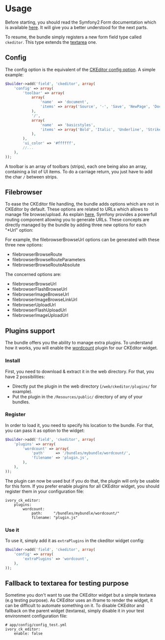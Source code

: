 # Usage

Before starting, you should read the Symfony2 Form documentation which is available
[here](http://symfony.com/doc/current/book/forms.html). It will give you a better understood for the next parts.

To resume, the bundle simply registers a new form field type called ``ckeditor``. This type extends the
[textarea](http://symfony.com/doc/current/reference/forms/types/textarea.html) one.

## Config

The config option is the equivalent of the
[CKEditor config option](http://docs.cksource.com/ckeditor_api/symbols/CKEDITOR.config.html). A simple example:

``` php
$builder->add('field', 'ckeditor', array(
    'config' => array(
        'toolbar' => array(
            array(
                'name'  => 'document',
                'items' => array('Source', '-', 'Save', 'NewPage', 'DocProps', 'Preview', 'Print', '-', 'Templates'),
            ),
            '/',
            array(
                'name'  => 'basicstyles',
                'items' => array('Bold', 'Italic', 'Underline', 'Strike', 'Subscript', 'Superscript', '-', 'RemoveFormat'),
            ),
        ),
        'ui_color' => '#ffffff',
        //...
    ),
));
```

A toolbar is an array of toolbars (strips), each one being also an array, containing a list of UI items. To do a
carriage return, you just have to add the char ``/`` between strips.

## Filebrowser

To ease the CKEditor file handling, the bundle adds options which are not in CKEditor by default. These options are
related to URLs which allows to manage file browse/upload. As explain
[here](http://symfony.com/doc/current/book/routing.html), Symfony provides a powerfull routing component allowing you
to generate URLs. These concepts are directly managed by the bundle by adding three new options for each "*Url" option:

For example, the filebrowserBrowseUrl options can be generated with these three new options:

  * filebrowserBrowseRoute
  * filebrowserBrowseRouteParameters
  * filebrowserBrowseRouteAbsolute

The concerned options are:

 * filebrowserBrowseUrl
 * filebrowserFlashBrowseUrl
 * filebrowserImageBrowseUrl
 * filebrowserImageBrowseLinkUrl
 * filebrowserUploadUrl
 * filebrowserFlashUploadUrl
 * filebrowserImageUploadUrl

## Plugins support

The bundle offers you the ability to manage extra plugins. To understand how it works, you will enable the
[wordcount](http://ckeditor.com/addon/wordcount) plugin for our CKEditor widget.

### Install

First, you need to download & extract it in the web directory. For that, you have 2 possibilities:

  - Directly put the plugin in the web directory (`/web/ckeditor/plugins/` for example).
  - Put the plugin in the `/Resources/public/` directory of any of your bundles.

### Register

In order to load it, you need to specify his location to the bundle. For that, you can pass it as option to the widget:

``` php
$builder->add('field', 'ckeditor', array(
    'plugins' => array(
        'wordcount' => array(
            'path'     => '/bundles/mybundle/wordcount/',
            'filename' => 'plugin.js',
        ),
    ),
));
```

The plugin can now be used but if you do that, the plugin will only be usable for this form. If you prefer enable
plugins for all CKEditor widget, you should register them in your configuration file:

```
ivory_ck_editor:
    plugins:
        wordcount:
            path:     "/bundles/mybundle/wordcount/"
            filename: "plugin.js"
```

### Use it

To use it, simply add it as `extraPlugins` in the ckeditor widget config:

``` php
$builder->add('field', 'ckeditor', array(
    'config' => array(
        'extraPlugins' => 'wordcount',
    ),
));
```

## Fallback to textarea for testing purpose

Sometime you don't want to use the CKEditor widget but a simple textarea (e.g testing purpose). As CKEditor uses an
iframe to render the widget, it can be difficult to automate something on it. To disable CKEditor and fallback on the
parent widget (textarea), simply disable it in your test environment configuration file:

```
# app/config/config_test.yml
ivory_ck_editor:
    enable: false
```
